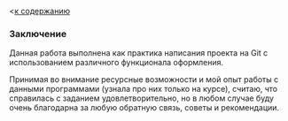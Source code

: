 <[к содержанию](/./readme.md)

### Заключение

Данная работа выполнена как практика написания проекта на Git с использованием различного функционала оформления. 

Принимая во внимание ресурсные возможности и мой опыт работы с данными программами (узнала про них только на курсе), считаю, что справилась с заданием удовлетворительно, но в любом случае буду очень благодарна за любую обратную связь, советы и рекомендации.